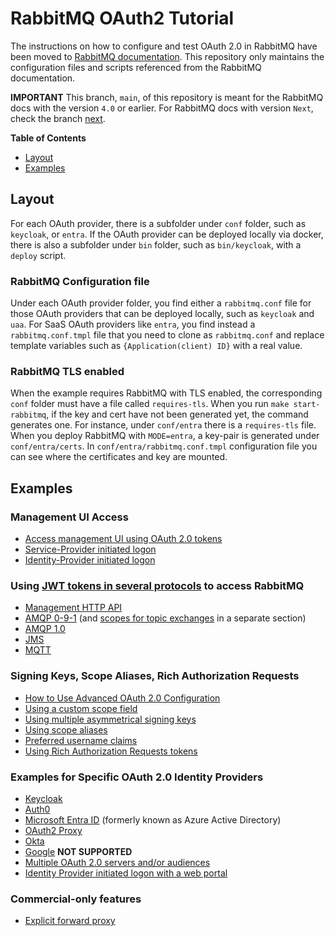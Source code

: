 # RabbitMQ OAuth2 Tutorial

The instructions on how to configure and test OAuth 2.0 in RabbitMQ have been moved to [RabbitMQ documentation](https://www.rabbitmq.com/docs/oauth2-examples). This repository only maintains the configuration files and scripts referenced from the RabbitMQ documentation.

**IMPORTANT**
This branch, `main`, of this repository is meant for the RabbitMQ docs with the version `4.0` or earlier.
For RabbitMQ docs with version `Next`, check the branch [next](https://github.com/rabbitmq/rabbitmq-oauth2-tutorial/tree/next).


**Table of Contents**

* [Layout](#layout)
* [Examples](#examples)

## Layout

For each OAuth provider, there is a subfolder under `conf` folder, such as `keycloak`,
or `entra`. If the OAuth provider can be deployed locally via docker, there is also a subfolder under `bin` folder, such as `bin/keycloak`, with a `deploy` script.

### RabbitMQ Configuration file

Under each OAuth provider folder, you find either a `rabbitmq.conf` file for those OAuth providers that can be deployed locally, such as `keycloak` and `uaa`. For SaaS OAuth providers like `entra`, you find instead a `rabbitmq.conf.tmpl` file that you need to clone as `rabbitmq.conf` and replace template variables such as `{Application(client) ID}` with a real value.

### RabbitMQ TLS enabled

When the example requires RabbitMQ with TLS enabled, the corresponding `conf` folder must have a file called `requires-tls`. When you run `make start-rabbitmq`, if the key and cert have not been generated yet, the command generates one. For instance, under `conf/entra` there is a `requires-tls` file. When you deploy RabbitMQ with `MODE=entra`, a key-pair is generated under `conf/entra/certs`. In `conf/entra/rabbitmq.conf.tmpl` configuration file you can see where the certificates and key are mounted.

## Examples

### Management UI Access

* [Access management UI using OAuth 2.0 tokens](https://www.rabbitmq.com/docs/oauth2-examples#access-management-ui)
* [Service-Provider initiated logon](https://www.rabbitmq.com/docs/oauth2-examples#service-provider-initiated-logon)
* [Identity-Provider initiated logon](https://www.rabbitmq.com/docs/oauth2-examples#identity-provider-initiated-logon)

### Using [JWT tokens in several protocols](#access-other-protocols) to access RabbitMQ

* [Management HTTP API](https://www.rabbitmq.com/docs/oauth2-examples#management-http-api)
* [AMQP 0-9-1](https://www.rabbitmq.com/docs/oauth2-examples#amqp-protocol) (and [scopes for topic exchanges](https://www.rabbitmq.com/docs/oauth2-examples#using-topic-exchanges) in a separate section)
* [AMQP 1.0](https://www.rabbitmq.com/docs/oauth2-examples#amqp10-protocol)
* [JMS](https://www.rabbitmq.com/docs/oauth2-examples#jms-clients)
* [MQTT](https://www.rabbitmq.com/docs/oauth2-examples#mqtt-protocol)

### Signing Keys, Scope Aliases, Rich Authorization Requests

* [How to Use Advanced OAuth 2.0 Configuration](https://www.rabbitmq.com/docs/oauth2-examples#advanced-configuration)
* [Using a custom scope field](https://www.rabbitmq.com/docs/oauth2-examples#using-custom-scope-field)
* [Using multiple asymmetrical signing keys](https://www.rabbitmq.com/docs/oauth2-examples#using-multiple-asymmetrical-signing-keys)
* [Using scope aliases](https://www.rabbitmq.com/docs/oauth2-examples#using-scope-aliases)
* [Preferred username claims](https://www.rabbitmq.com/docs/oauth2-examples#preferred-username-claims)
* [Using Rich Authorization Requests tokens](https://www.rabbitmq.com/docs/oauth2-examples#use-rar-tokens)

### Examples for Specific OAuth 2.0 Identity Providers 

 * [Keycloak](https://www.rabbitmq.com/docs/oauth2-examples-keycloak)
 * [Auth0](https://www.rabbitmq.com/oauth2-examples-auth0)
 * [Microsoft Entra ID](https://www.rabbitmq.com/docs/next/oauth2-examples-entra-id) (formerly known as Azure Active Directory)
 * [OAuth2 Proxy](https://www.rabbitmq.com/docs/next/oauth2-examples-proxy)
 * [Okta](https://www.rabbitmq.com/docs/next/oauth2-examples-okta)
 * [Google](https://www.rabbitmq.com/docs/next/oauth2-examples-google)  **NOT SUPPORTED**
 * [Multiple OAuth 2.0 servers and/or audiences](https://www.rabbitmq.com/docs/next/oauth2-examples-multiresource)
 * [Identity Provider initiated logon with a web portal](https://www.rabbitmq.com/docs/next/oauth2-examples-idp-initiated)

 ### Commercial-only features

 * [Explicit forward proxy](https://techdocs.broadcom.com/us/en/vmware-tanzu/data-solutions/tanzu-rabbitmq-oci/4-0/tanzu-rabbitmq-oci-image/overview.html)
